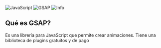 ![JavaScript](https://img.shields.io/badge/javascript-%23323330.svg?style=for-the-badge&logo=javascript&logoColor=%23F7DF1E&style=flat) ![GSAP](https://img.shields.io/badge/GSAP-1ee74f) ![Info](https://img.shields.io/badge/Info-0031e7) 

 ## Qué es GSAP?
Es una librería para JavaScript que permite crear animaciones. Tiene una biblioteca de plugins gratuitos y de pago